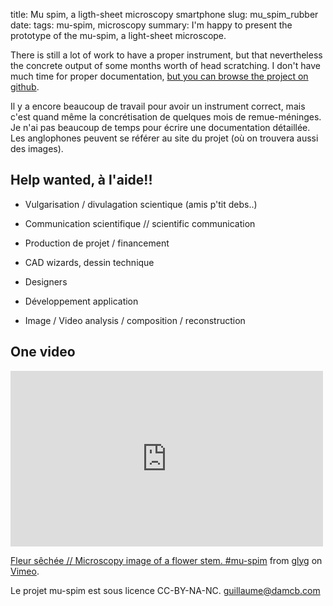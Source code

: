 title: Mu spim, a ligth-sheet microscopy smartphone
slug: mu_spim_rubber
date:
tags: mu-spim, microscopy
summary: I'm happy to present the prototype of the mu-spim, a light-sheet microscope.

There is still a lot of work to have a proper instrument, but that nevertheless
the concrete output  of some months worth of head scratching. I don't have much
time for proper documentation,  [but you can browse the project on
github](https://github.com/glyg/mu-spim).


Il y a encore beaucoup de travail pour avoir un instrument correct, mais c'est
quand même la concrétisation de quelques mois de remue-méninges. Je n'ai pas
beaucoup de temps pour écrire une documentation détaillée.  Les anglophones
peuvent se référer au site du projet (où on trouvera aussi des images).


## Help wanted, à l'aide!!

* Vulgarisation / divulagation scientique (amis p'tit debs..)
* Communication scientifique // scientific communication
* Production de projet / financement


* CAD wizards, dessin technique
* Designers
* Développement application
* Image / Video analysis / composition / reconstruction



## One video


<iframe src="https://player.vimeo.com/video/138321561" width="500" height="281" frameborder="0" webkitallowfullscreen mozallowfullscreen allowfullscreen></iframe> <p><a href="https://vimeo.com/138321561">Fleur s&ecirc;ch&eacute;e // Microscopy image of a flower stem. #mu-spim</a> from <a href="https://vimeo.com/user12210065">glyg</a> on <a href="https://vimeo.com">Vimeo</a>.</p>

Le projet mu-spim est sous licence CC-BY-NA-NC. guillaume@damcb.com
